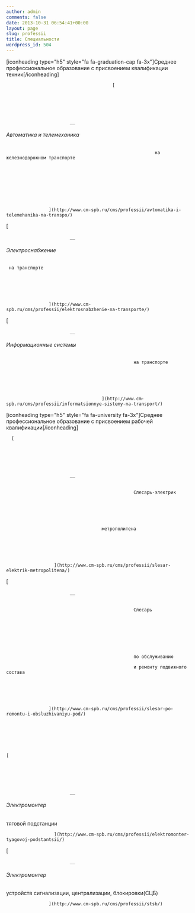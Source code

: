 ```yaml
---
author: admin
comments: false
date: 2013-10-31 06:54:41+00:00
layout: page
slug: professii
title: Специальности
wordpress_id: 504
---
```






[iconheading type="h5" style="fa fa-graduation-cap fa-3x"]Среднее профессиональное образование с присвоением квалификации техник[/iconheading]










    


											[
                        


                        


                            __
                        


                        


                            

###### Автоматика и телемеханика


														


															на железнодорожном транспорте
														


                        


                      


                    ](http://www.cm-spb.ru/cms/professii/avtomatika-i-telemehanika-na-transpo/)
									



    


[
                    


                        


                            __
                        


                        

###### Электроснабжение






	 на транспорте



                    


                    ](http://www.cm-spb.ru/cms/professii/elektrosnabzhenie-na-transporte/)
									


		  



[
                    


                        


                            __
                        


                        

###### Информационные системы


												


													на транспорте
												


											


										](http://www.cm-spb.ru/cms/professii/informatsionnye-sistemy-na-transport/)


                    
									





[iconheading type="h5" style="fa fa-university fa-3x"]Среднее профессиональное образование с присвоением рабочей квалификации[/iconheading]






    


      [
			                


                        


                            __
                        


                        

###### 
													Слесарь-электрик 
												


												


										метрополитена
												


											


                      ](http://www.cm-spb.ru/cms/professii/slesar-elektrik-metropolitena/)
										







[
                    


                        


                            __
                        


                        

###### 
													Слесарь


                        


												


													по обслуживанию   

													и ремонту подвижного состава
												


                    


                    ](http://www.cm-spb.ru/cms/professii/slesar-po-remontu-i-obsluzhivaniyu-pod/)
									






	[
                    


                        


                            __
                        


                        

###### Электромонтер


												

тяговой подстанции


											


                      ](http://www.cm-spb.ru/cms/professii/elektromonter-tyagovoj-podstantsii/)



	


[
                    


                        


                            __
                        


                        

###### Электромонтер


												

устройств сигнализации, централизации, блокировки(СЦБ)


                    


                    ](http://www.cm-spb.ru/cms/professii/stsb/)







